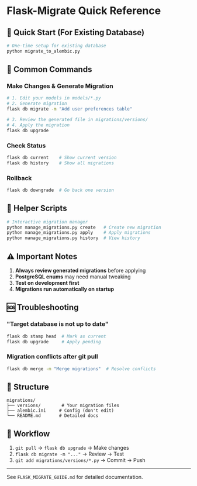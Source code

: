 # Flask-Migrate Quick Reference

## 🚀 Quick Start (For Existing Database)

```bash
# One-time setup for existing database
python migrate_to_alembic.py
```

## 📝 Common Commands

### Make Changes & Generate Migration
```bash
# 1. Edit your models in models/*.py
# 2. Generate migration
flask db migrate -m "Add user preferences table"

# 3. Review the generated file in migrations/versions/
# 4. Apply the migration
flask db upgrade
```

### Check Status
```bash
flask db current    # Show current version
flask db history    # Show all migrations
```

### Rollback
```bash
flask db downgrade  # Go back one version
```

## 🔧 Helper Scripts

```bash
# Interactive migration manager
python manage_migrations.py create   # Create new migration
python manage_migrations.py apply    # Apply migrations
python manage_migrations.py history  # View history
```

## ⚠️ Important Notes

1. **Always review generated migrations** before applying
2. **PostgreSQL enums** may need manual tweaking
3. **Test on development first**
4. **Migrations run automatically on startup**

## 🆘 Troubleshooting

### "Target database is not up to date"
```bash
flask db stamp head  # Mark as current
flask db upgrade     # Apply pending
```

### Migration conflicts after git pull
```bash
flask db merge -m "Merge migrations"  # Resolve conflicts
```

## 📁 Structure
```
migrations/
├── versions/        # Your migration files
├── alembic.ini     # Config (don't edit)
└── README.md       # Detailed docs
```

## 🔄 Workflow

1. `git pull` → `flask db upgrade` → Make changes
2. `flask db migrate -m "..."` → Review → Test
3. `git add migrations/versions/*.py` → Commit → Push

---
See `FLASK_MIGRATE_GUIDE.md` for detailed documentation.